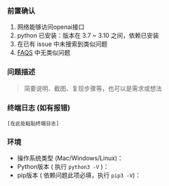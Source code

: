 ### 前置确认

1. 网络能够访问openai接口
2. python 已安装：版本在 3.7 ~ 3.10 之间，依赖已安装
3. 在已有 issue 中未搜索到类似问题
4. [FAQS](https://github.com/zhayujie/chatgpt-on-wechat/wiki/FAQs) 中无类似问题


### 问题描述

> 简要说明、截图、复现步骤等，也可以是需求或想法




### 终端日志 (如有报错)

```
[在此处粘贴终端日志]
```



### 环境

 - 操作系统类型  (Mac/Windows/Linux)：
 - Python版本  ( 执行 `python3 -V` )：                      
 - pip版本  ( 依赖问题此项必填，执行 `pip3 -V`)：

